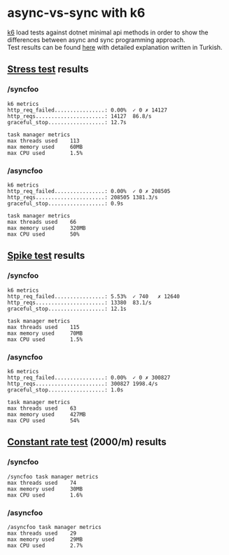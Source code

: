 # async-vs-sync with k6
[k6](https://k6.io/) load tests against dotnet minimal api methods in order to show the differences between async and sync programming approach.  
Test results can be found [here](https://mustafakorkmaz.site/2022/12/k6-ile-async-vs-sync-programlama-karsilastirmasi/) with detailed explanation written in Turkish.

## [Stress test](./AsyncVsSync/k6/stress-test.js) results
### /syncfoo
```
k6 metrics 
http_req_failed................: 0.00%  ✓ 0	✗ 14127  
http_reqs......................: 14127  86.8/s 
graceful_stop..................: 12.7s 

task manager metrics 
max threads used	113 
max memory used		60MB
max CPU used		1.5% 
```
### /asyncfoo
```
k6 metrics 
http_req_failed................: 0.00%  ✓ 0	✗ 208505 
http_reqs......................: 208505 1381.3/s 
graceful_stop..................: 0.9s 

task manager metrics 
max threads used	66 
max memory used		320MB
max CPU used		50%
```
## [Spike test](./AsyncVsSync/k6/spike-test.js) results
### /syncfoo
```
k6 metrics 
http_req_failed................: 5.53%  ✓ 740	✗ 12640 
http_reqs......................: 13380  83.1/s 
graceful_stop..................: 12.1s 

task manager metrics 
max threads used	115 
max memory used		70MB
max CPU used		1.5% 
```
### /asyncfoo
```
k6 metrics 
http_req_failed................: 0.00%  ✓ 0	✗ 300827 
http_reqs......................: 300827 1998.4/s 
graceful_stop..................: 1.0s 

task manager metrics 
max threads used	63 
max memory used		427MB
max CPU used		54%
```
## [Constant rate test](./AsyncVsSync/k6/constant-rate-test.js) (2000/m) results
### /syncfoo
```
/syncfoo task manager metrics 
max threads used	74 
max memory used		30MB
max CPU used		1.6%
```
### /asyncfoo
```
/asyncfoo task manager metrics 
max threads used	29
max memory used		29MB
max CPU used		2.7%
```
